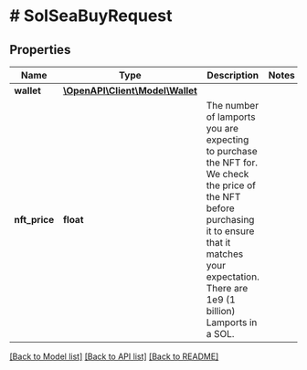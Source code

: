 # # SolSeaBuyRequest

## Properties

Name | Type | Description | Notes
------------ | ------------- | ------------- | -------------
**wallet** | [**\OpenAPI\Client\Model\Wallet**](Wallet.md) |  |
**nft_price** | **float** | The number of lamports you are expecting to purchase the NFT for. We check the price of the NFT before  purchasing it to ensure that it matches your expectation. There are 1e9 (1 billion) Lamports in a SOL. |

[[Back to Model list]](../../README.md#models) [[Back to API list]](../../README.md#endpoints) [[Back to README]](../../README.md)

